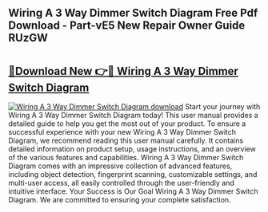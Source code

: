 ## Wiring A 3 Way Dimmer Switch Diagram Free Pdf Download - Part-vE5 New Repair Owner Guide RUzGW

# <h2><a href="http://dfko1cx.blite.top/?on=Wiring+A+3+Way+Dimmer+Switch+Diagram">🔗Download New 👉🔴 Wiring A 3 Way Dimmer Switch Diagram</a></h2>

[![Wiring A 3 Way Dimmer Switch Diagram download](https://i.imgur.com/lujVjoI.png)](http://dfko1cx.blite.top/?on=Wiring+A+3+Way+Dimmer+Switch+Diagram)
Start your journey with Wiring A 3 Way Dimmer Switch Diagram today! This user manual provides a detailed guide to help you get the most out of your product. To ensure a successful experience with your new Wiring A 3 Way Dimmer Switch Diagram, we recommend reading this user manual carefully. It contains detailed information on product setup, usage instructions, and an overview of the various features and capabilities. Wiring A 3 Way Dimmer Switch Diagram comes with an impressive collection of advanced features, including object detection, fingerprint scanning, customizable settings, and multi-user access, all easily controlled through the user-friendly and intuitive interface. Your Success is Our Goal Wiring A 3 Way Dimmer Switch Diagram. We are committed to ensuring your complete satisfaction.
